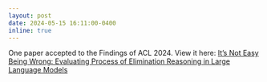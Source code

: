 ```yaml
---
layout: post
date: 2024-05-15 16:11:00-0400
inline: true
---
```

One paper accepted to the Findings of ACL 2024. View it here: [It’s Not Easy Being Wrong: Evaluating Process of Elimination Reasoning in Large Language Models](https://aclanthology.org/2024.findings-acl.604/)
<!-- Announcements and news can be much longer than just quick inline posts. In fact, they can have all the features available for the standard blog posts. See below. -->